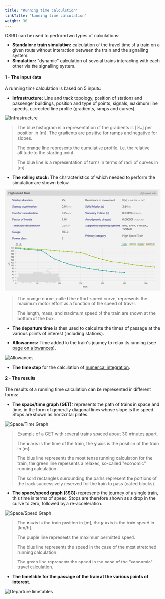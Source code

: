 ```yaml
---
title: "Running time calculation"
linkTitle: "Running time calculation"
weight: 30
---
```


OSRD can be used to perform two types of calculations:

- **Standalone train simulation:** calculation of the travel time of a train on a given route without interaction between the train and the signalling system.
- **Simulation:** "dynamic" calculation of several trains interacting with each other via the signalling system.

#### 1 - The input data

A running time calculation is based on 5 inputs:

- **Infrastructure:** Line and track topology, position of stations and passenger buildings, position and type of points, signals, maximum line speeds, corrected line profile (gradients, ramps and curves).

![Infrastructure](infrastructure.png)

> The blue histogram is a representation of the gradients in [‰] per position in [m]. The gradients are positive for ramps and negative for slopes.
>
> The orange line represents the cumulative profile, i.e. the relative altitude to the starting point.
>
> The blue line is a representation of turns in terms of radii of curves in [m].

- **The rolling stock:** The characteristics of which needed to perform the simulation are shown below.

![Rolling Stock Material](../models/realistic-rolling-stocks/high-speed-rolling-stock.en.png)

> The orange curve, called the effort-speed curve, represents the maximum motor effort as a function of the speed of travel.
>
> The length, mass, and maximum speed of the train are shown at the bottom of the box.

- **The departure time** is then used to calculate the times of passage at the various points of interest (including stations).

- **Allowances:** Time added to the train's journey to relax its running (see [page on allowances](./allowances)).

![Allowances](marges.png)

- **The time step** for the calculation of [numerical integration](./numerical_integration).

#### 2 - The results

The results of a running time calculation can be represented in different forms:

- **The space/time graph (GET):** represents the path of trains in space and time, in the form of generally diagonal lines whose slope is the speed. Stops are shown as horizontal plates.

![Space/Time Graph](graph_espace_temps.jpg)

> Example of a GET with several trains spaced about 30 minutes apart.
>
> The **x** axis is the time of the train, the **y** axis is the position of the train in [m].
>
> The blue line represents the most tense running calculation for the train, the green line represents a relaxed, so-called "economic" running calculation.
>
> The solid rectangles surrounding the paths represent the portions of the track successively reserved for the train to pass (called blocks).

- **The space/speed graph (SSG):** represents the journey of a single train, this time in terms of speed. Stops are therefore shown as a drop in the curve to zero, followed by a re-acceleration.

![Space/Speed Graph](graph_espace_vitesse.png)

> The **x** axis is the train position in [m], the **y** axis is the train speed in [km/h].
>
> The purple line represents the maximum permitted speed.
>
> The blue line represents the speed in the case of the most stretched running calculation.
>
> The green line represents the speed in the case of the "economic" travel calculation.

- **The timetable for the passage of the train at the various points of interest**.

![Departure timetables](timetables.png?style=time)

<style>
img[src$="time"] {
  height: 70%;
  width: 70%;
}
</style>
